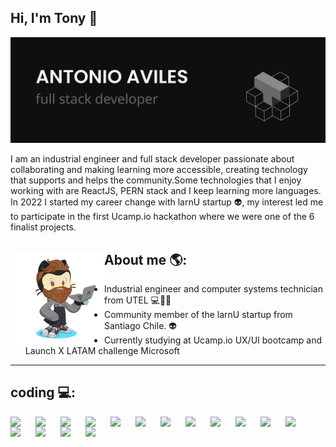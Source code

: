 ## Hi, I'm Tony 👋
![Banner](img/tony.svg)

I am an industrial engineer and full stack developer passionate about collaborating and making learning more accessible, creating technology that supports and helps the community.Some technologies that I enjoy working with are ReactJS, PERN stack and I keep learning more languages. In 2022 I started my career change with larnU startup 👽, my interest led me to participate in the first Ucamp.io hackathon where we were one of the 6 finalist projects.

## About me 🌎:<img align="left" width="150" height="150" src="img/avatartony.png">
- Industrial engineer and computer systems technician from UTEL 💻︎✍🏾
- Community member of the larnU startup from Santiago Chile. 👽
- Currently studying at Ucamp.io UX/UI bootcamp and Launch X LATAM challenge Microsoft

--- 

## coding 💻:

<img src="https://cdn.jsdelivr.net/gh/devicons/devicon/icons/html5/html5-plain.svg" align="left" width="40"/>
<img src="https://cdn.jsdelivr.net/gh/devicons/devicon/icons/css3/css3-plain.svg" align="left" width="40"/>
<img src="https://cdn.jsdelivr.net/gh/devicons/devicon/icons/sass/sass-original.svg" align="left" width="40" />
<img src="https://cdn.jsdelivr.net/gh/devicons/devicon/icons/bootstrap/bootstrap-original.svg" align="left" width="40" />
<img src="https://cdn.jsdelivr.net/gh/devicons/devicon/icons/javascript/javascript-original.svg" align="left" width="40"/>
<img src="https://cdn.jsdelivr.net/gh/devicons/devicon/icons/ruby/ruby-original.svg"  align="left" width="40"/>
<img src="https://cdn.jsdelivr.net/gh/devicons/devicon/icons/react/react-original.svg" align="left" width="40"/>
<img src="https://cdn.jsdelivr.net/gh/devicons/devicon/icons/typescript/typescript-original.svg" align="left" width="40" />
<img src="https://cdn.jsdelivr.net/gh/devicons/devicon/icons/jest/jest-plain.svg" align="left" width="40" />
<img src="https://cdn.jsdelivr.net/gh/devicons/devicon/icons/postgresql/postgresql-plain.svg" align="left" width="40"/> 
<img src="https://cdn.jsdelivr.net/gh/devicons/devicon/icons/nodejs/nodejs-original.svg" align="left" width="40" />
<img src="https://cdn.jsdelivr.net/gh/devicons/devicon/icons/express/express-original-wordmark.svg" align="left" width="40" />
<img src="https://cdn.jsdelivr.net/gh/devicons/devicon/icons/docker/docker-original.svg" align="left" width="40"/>
<img src="https://cdn.jsdelivr.net/gh/devicons/devicon/icons/ubuntu/ubuntu-plain.svg" align="left" width="40" />
<img src="https://cdn.jsdelivr.net/gh/devicons/devicon/icons/linux/linux-original.svg" align="left" width="40"/>
<img src="https://cdn.jsdelivr.net/gh/devicons/devicon/icons/blender/blender-original.svg" align="left" width="40" />
















